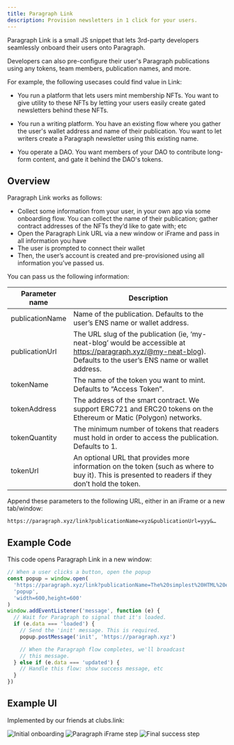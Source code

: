 ```yaml
---
title: Paragraph Link
description: Provision newsletters in 1 click for your users.
---
```


Paragraph Link is a small JS snippet that lets 3rd-party developers seamlessly onboard their users onto Paragraph.

Developers can also pre-configure their user's Paragraph publications using any tokens, team members, publication names, and more.

For example, the following usecases could find value in Link:

- You run a platform that lets users mint membership NFTs. You want to give utility to these NFTs by letting your users easily create gated newsletters behind these NFTs.

- You run a writing platform. You have an existing flow where you gather the user's wallet address and name of their publication. You want to let writers create a Paragraph newsletter using this existing name.

- You operate a DAO. You want members of your DAO to contribute long-form content, and gate it behind the DAO's tokens.

## Overview

Paragraph Link works as follows:

- Collect some information from your user, in your own app via some onboarding flow. You can collect the name of their publication; gather contract addresses of the NFTs they’d like to gate with; etc
- Open the Paragraph Link URL via a new window or iFrame and pass in all information you have
- The user is prompted to connect their wallet
- Then, the user’s account is created and pre-provisioned using all information you’ve passed us.

You can pass us the following information:

| Parameter name  | Description                                                                                                                                                         |
| --------------- | ------------------------------------------------------------------------------------------------------------------------------------------------------------------- |
| publicationName | Name of the publication. Defaults to the user’s ENS name or wallet address.                                                                                         |
| publicationUrl  | The URL slug of the publication (ie, ‘my-neat-blog’ would be accessible at https://paragraph.xyz/@my-neat-blog). Defaults to the user’s ENS name or wallet address. |
| tokenName       | The name of the token you want to mint. Defaults to “Access Token”.                                                                                                 |
| tokenAddress    | The address of the smart contract. We support ERC721 and ERC20 tokens on the Ethereum or Matic (Polygon) networks.                                                  |
| tokenQuantity   | The minimum number of tokens that readers must hold in order to access the publication. Defaults to 1.                                                              |
| tokenUrl        | An optional URL that provides more information on the token (such as where to buy it). This is presented to readers if they don’t hold the token.                   |

Append these parameters to the following URL, either in an iFrame or a new tab/window:

`https://paragraph.xyz/link?publicationName=xyz&publicationUrl=yyy&…`

## Example Code

This code opens Paragraph Link in a new window:

```js
// When a user clicks a button, open the popup
const popup = window.open(
  'https://paragraph.xyz/link?publicationName=The%20simplest%20HTML%20example&publicationUrl=this-simplest-html',
  'popup',
  'width=600,height=600'
)
window.addEventListener('message', function (e) {
  // Wait for Paragraph to signal that it's loaded.
  if (e.data === 'loaded') {
    // Send the 'init' message. This is required.
    popup.postMessage('init', 'https://paragraph.xyz')

    // When the Paragraph flow completes, we'll broadcast
    // this message.
  } else if (e.data === 'updated') {
    // Handle this flow: show success message, etc
  }
})
```

## Example UI

Implemented by our friends at clubs.link:

![Initial onboarding](/img/link/first.png)
![Paragraph iFrame step](/img/link/second.png)
![Final success step](/img/link/third.png)
